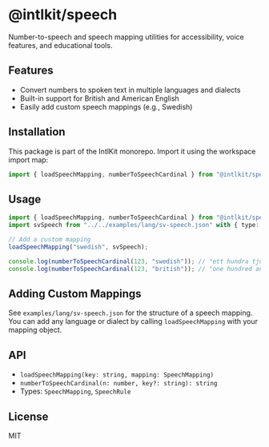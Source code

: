 # @intlkit/speech

Number-to-speech and speech mapping utilities for accessibility, voice features, and educational tools.

## Features

- Convert numbers to spoken text in multiple languages and dialects
- Built-in support for British and American English
- Easily add custom speech mappings (e.g., Swedish)

## Installation

This package is part of the IntlKit monorepo. Import it using the workspace import map:

```ts
import { loadSpeechMapping, numberToSpeechCardinal } from "@intlkit/speech";
```

## Usage

```ts
import { loadSpeechMapping, numberToSpeechCardinal } from "@intlkit/speech";
import svSpeech from "../../examples/lang/sv-speech.json" with { type: "json" };

// Add a custom mapping
loadSpeechMapping("swedish", svSpeech);

console.log(numberToSpeechCardinal(123, "swedish")); // "ett hundra tjugotre"
console.log(numberToSpeechCardinal(123, "british")); // "one hundred and twenty-three"
```

## Adding Custom Mappings

See `examples/lang/sv-speech.json` for the structure of a speech mapping. You can add any language or dialect by calling `loadSpeechMapping` with your
mapping object.

## API

- `loadSpeechMapping(key: string, mapping: SpeechMapping)`
- `numberToSpeechCardinal(n: number, key?: string): string`
- Types: `SpeechMapping`, `SpeechRule`

## License

MIT
